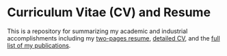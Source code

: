 # Curriculum Vitae (CV) and Resume
This is a repository for summarizing my academic and industrial accomplishments including my [two-pages resume](https://github.com/AliHashemi-ai/Curriculum-Vitae-CV-and-Resume/blob/main/Resume_AliHashemi_modified.pdf), [detailed CV](https://github.com/AliHashemi-ai/Curriculum-Vitae-CV-and-Resume/blob/main/CV_FULL_Ali_Hashemi_modified.pdf), and the [full list of my publications](https://github.com/AliHashemi-ai/Curriculum-Vitae-CV-and-Resume/blob/main/List_of_Publications-AliHashemi.pdf). 
